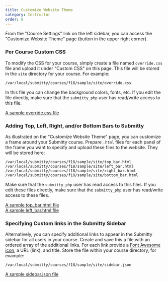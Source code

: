 ```yaml
---
title: Customize Website Theme
category: Instructor
order: 8
---
```


From the "Course Settings" link on the left sidebar, you can access
the "Customize Website Theme" page (button in the upper right corner).


### Per Course Custom CSS

To modify the CSS for your course, simply create a file named
``override.css`` file and upload it under "Custom CSS" on this page.
This file will be stored in the ``site`` directory for your course.
For example:

```
/var/local/submitty/courses/f18/sample/site/override.css
```

In this file you can change the background colors, fonts, etc.
If you edit the file directly, make sure that the ``submitty_php`` user has read/write access to this file.

[A sample override.css file](https://github.com/Submitty/Submitty/blob/master/sample_files/site_theme/override.css)



### Adding Top, Left, Right, and/or Bottom Bars to Submitty

As illustrated on the "Customize Website Theme" page, you can
customize a frame around your Submitty course.  Prepare ``.html``
files for each panel of the frame you want to specify and upload these
files to the website.  They will be stored here:

```
/var/local/submitty/courses/f18/sample/site/top_bar.html
/var/local/submitty/courses/f18/sample/site/left_bar.html
/var/local/submitty/courses/f18/sample/site/right_bar.html
/var/local/submitty/courses/f18/sample/site/bottom_bar.html
```

Make sure that the ``submitty_php`` user has read access to this files.
If you edit these files directly, make sure that the ``submitty_php`` user has read/write access to these files.

[A sample top_bar.html file](https://github.com/Submitty/Submitty/blob/master/sample_files/site_theme/top_bar.html)  
[A sample left_bar.html file](https://github.com/Submitty/Submitty/blob/master/sample_files/site_theme/left_bar.html)



### Specifying Custom links in the Submitty Sidebar

Alternatively, you can specify additional links to appear in the
Submitty sidebar for all users in your course.  Create and save this a
file with an ordered array of the additional links.  For each link
provide a [Font Awesome icon](https://fontawesome.com/v4.7.0/icons/),
a URL (link), and title.  Store the file within your course directory,
for example:

```
/var/local/submitty/courses/f18/sample/site/sidebar.json
```

[A sample sidebar.json file](https://github.com/Submitty/Submitty/blob/master/sample_files/site_theme/sidebar.json)